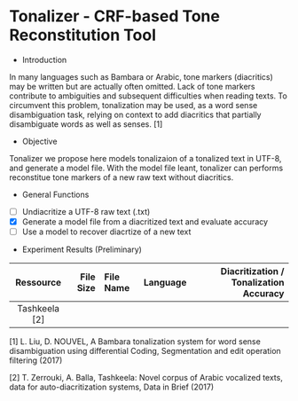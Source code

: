 # Tonalizer - CRF-based Tone Reconstitution Tool

* Introduction

In many languages such as Bambara or Arabic, tone markers (diacritics) may be written but are actually often omitted. Lack of tone markers contribute to ambiguities and subsequent difficulties when reading texts. To circumvent this problem, tonalization may be used, as a word sense disambiguation task, relying on context to add diacritics that partially disambiguate words as well as senses. [1]


* Objective 

Tonalizer we propose here models tonalizaion of a tonalized text in UTF-8, and generate a model file. With the model file leant, tonalizer can performs reconstitue tone markers of a new raw text without diacritics. 
	
* General Functions
- [ ] Undiacritize a UTF-8 raw text (.txt)
- [x] Generate a model file from a diacritized text and evaluate accuracy
- [ ] Use a model to recover diacrtize of a new text

* Experiment Results (Preliminary)

|     Ressource | File Size | File Name | Language | Diacritization / Tonalization Accuracy |
|:-------------:|----------:|:----------|:--------:|---------------------------------------:|
| Tashkeela [2] |           |           |          |                                        |

[1] L. Liu, D. NOUVEL, A Bambara tonalization system for word sense disambiguation using differential Coding, Segmentation and edit operation filtering (2017)

[2] T. Zerrouki, A. Balla, Tashkeela: Novel corpus of Arabic vocalized texts, data for auto-diacritization systems, Data in Brief (2017)
